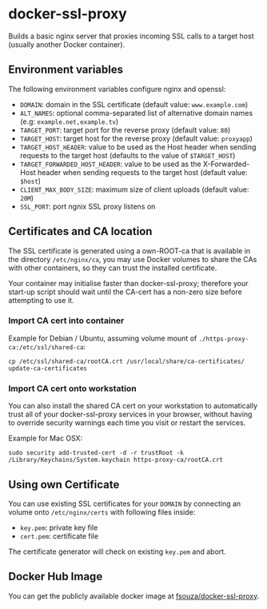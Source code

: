 # docker-ssl-proxy

Builds a basic nginx server that proxies incoming SSL calls to a target host
(usually another Docker container).

## Environment variables

The following environment variables configure nginx and openssl:

- ``DOMAIN``: domain in the SSL certificate (default value: ``www.example.com``)
- ``ALT_NAMES``: optional comma-separated list of alternative domain names (e.g: ``example.net,example.tv``)
- ``TARGET_PORT``: target port for the reverse proxy (default value: ``80``)
- ``TARGET_HOST``: target host for the reverse proxy (default value: ``proxyapp``)
- ``TARGET_HOST_HEADER``: value to be used as the Host header when sending
  requests to the target host (defaults to the value of ``$TARGET_HOST``)
- ``TARGET_FORWARDED_HOST_HEADER``: value to be used as the X-Forwarded-Host header when sending
  requests to the target host (default value: ``$host``)
- ``CLIENT_MAX_BODY_SIZE``: maximum size of client uploads (default value: ``20M``)
- ``SSL_PORT``: port ngnix SSL proxy listens on

## Certificates and CA location

The SSL certificate is generated using a own-ROOT-ca that is available in the
directory ``/etc/nginx/ca``, you may use Docker volumes to share the CAs with
other containers, so they can trust the installed certificate.

Your container may initialise faster than docker-ssl-proxy; therefore your
start-up script should wait until the CA-cert has a non-zero size before
attempting to use it.

### Import CA cert into container
Example for Debian / Ubuntu, assuming volume mount of `./https-proxy-ca:/etc/ssl/shared-ca`:
```
cp /etc/ssl/shared-ca/rootCA.crt /usr/local/share/ca-certificates/
update-ca-certificates
```

### Import CA cert onto workstation

You can also install the shared CA cert on your workstation to automatically
trust all of your docker-ssl-proxy services in your browser, without having to
override security warnings each time you visit or restart the services.

Example for Mac OSX:
```
sudo security add-trusted-cert -d -r trustRoot -k /Library/Keychains/System.keychain https-proxy-ca/rootCA.crt
```

## Using own Certificate

You can use existing SSL certificates for your ``DOMAIN``
by connecting an volume onto ``/etc/nginx/certs`` with following files inside:

- ``key.pem``: private key file
- ``cert.pem``: certificate file

The certificate generator will check on existing ``key.pem`` and abort.

## Docker Hub Image

You can get the publicly available docker image at
[fsouza/docker-ssl-proxy](https://registry.hub.docker.com/r/fsouza/docker-ssl-proxy/).
